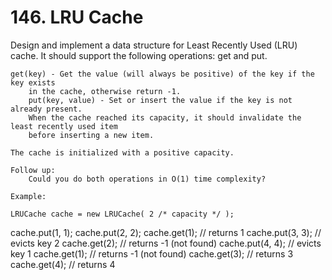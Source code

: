 # 146. LRU Cache

Design and implement a data structure for Least
        Recently Used (LRU) cache. It should support the following operations: get
        and put.

    get(key) - Get the value (will always be positive) of the key if the key exists
        in the cache, otherwise return -1.
        put(key, value) - Set or insert the value if the key is not already present.
        When the cache reached its capacity, it should invalidate the least recently used item
        before inserting a new item.

    The cache is initialized with a positive capacity.

    Follow up:
        Could you do both operations in O(1) time complexity?

    Example:

    LRUCache cache = new LRUCache( 2 /* capacity */ );

cache.put(1, 1);
cache.put(2, 2);
cache.get(1);       // returns 1
cache.put(3, 3);    // evicts key 2
cache.get(2);       // returns -1 (not found)
cache.put(4, 4);    // evicts key 1
cache.get(1);       // returns -1 (not found)
cache.get(3);       // returns 3
cache.get(4);       // returns 4